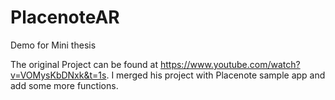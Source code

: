 # PlacenoteAR

Demo for Mini thesis

The original Project can be found at https://www.youtube.com/watch?v=VOMysKbDNxk&t=1s.
I merged his project with Placenote sample app and add some more functions.
